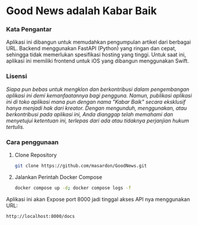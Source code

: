 # Good News adalah Kabar Baik

### Kata Pengantar
Aplikasi ini dibangun untuk memudahkan pengumpulan artikel dari berbagai URL.
Backend menggunakan FastAPI (Python) yang ringan dan cepat, sehingga tidak memerlukan spesifikasi hosting yang tinggi.
Untuk saat ini, aplikasi ini memiliki frontend untuk iOS yang dibangun menggunakan Swift.

### Lisensi
_Siapa pun bebas untuk mengklon dan berkontribusi dalam pengembangan aplikasi ini demi kemanfaatannya bagi pengguna. Namun, publikasi aplikasi ini di toko aplikasi mana pun dengan nama "Kabar Baik" secara eksklusif hanya menjadi hak dari kreator. 
Dengan mengunduh, menggunakan, atau berkontribusi pada aplikasi ini, Anda dianggap telah memahami dan menyetujui ketentuan ini, terlepas dari ada atau tidaknya perjanjian hukum tertulis._

### Cara penggunaan
1. Clone Repository
   ```bash
   git clone https://github.com/masardon/GoodNews.git
2. Jalankan Perintah Docker Compose
   ```bash
   docker compose up -d; docker compose logs -f

Aplikasi ini akan Expose port 8000 jadi tinggal akses API nya menggunakan URL:
```bash
http://localhost:8000/docs

